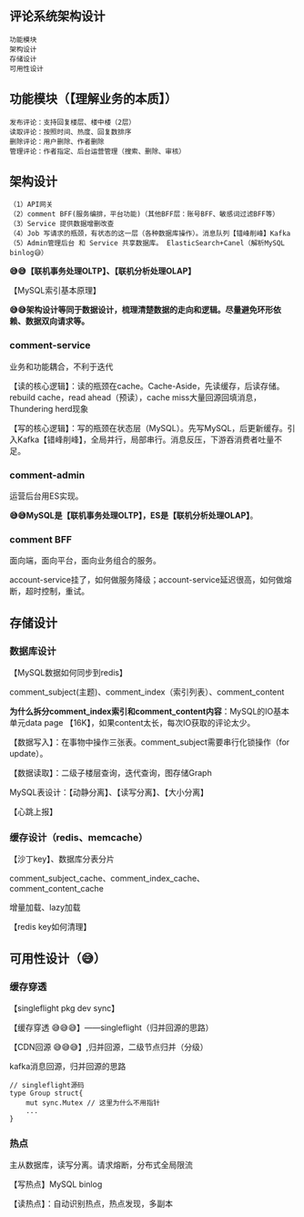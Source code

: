 ## 评论系统架构设计

    功能模块
    架构设计
    存储设计
    可用性设计

## 功能模块（【理解业务的本质】）

    发布评论：支持回复楼层、楼中楼（2层）
    读取评论：按照时间、热度、回复数排序
    删除评论：用户删除、作者删除
    管理评论：作者指定、后台运营管理（搜索、删除、审核）

## 架构设计

    （1）API网关
    （2）comment BFF(服务编排，平台功能)（其他BFF层：账号BFF、敏感词过滤BFF等）
    （3）Service 提供数据增删改查 
    （4）Job 写请求的瓶颈，有状态的这一层（各种数据库操作）。消息队列【错峰削峰】Kafka
    （5）Admin管理后台 和 Service 共享数据库。 ElasticSearch+Canel（解析MySQL binlog😅）

**😅😅【联机事务处理OLTP】、【联机分析处理OLAP】**

【MySQL索引基本原理】

**😅😅架构设计等同于数据设计，梳理清楚数据的走向和逻辑。尽量避免环形依赖、数据双向请求等。**

### comment-service

业务和功能耦合，不利于迭代

【读的核心逻辑】：读的瓶颈在cache。Cache-Aside，先读缓存，后读存储。rebuild cache，read ahead（预读），cache miss大量回源回填消息，Thundering herd现象

【写的核心逻辑】：写的瓶颈在状态层（MySQL）。先写MySQL，后更新缓存。引入Kafka【错峰削峰】，全局并行，局部串行。消息反压，下游吞消费者吐量不足。

### comment-admin

运营后台用ES实现。

**😅😅MySQL是【联机事务处理OLTP】，ES是【联机分析处理OLAP】**。

### comment BFF

面向端，面向平台，面向业务组合的服务。

account-service挂了，如何做服务降级；account-service延迟很高，如何做熔断，超时控制，重试。

## 存储设计

### 数据库设计

【MySQL数据如何同步到redis】

comment_subject(主题)、comment_index（索引列表）、comment_content

**为什么拆分comment_index索引和comment_content内容**：MySQL的IO基本单元data page 【16K】，如果content太长，每次IO获取的评论太少。

【数据写入】：在事物中操作三张表。comment_subject需要串行化锁操作（for update）。

【数据读取】：二级子楼层查询，迭代查询，图存储Graph

MySQL表设计：【动静分离】、【读写分离】、【大小分离】

【心跳上报】

### 缓存设计（redis、memcache）

【沙丁key】、数据库分表分片

comment_subject_cache、comment_index_cache、comment_content_cache

增量加载、lazy加载

【redis key如何清理】

## 可用性设计（😅）

### 缓存穿透

【singleflight pkg dev sync】

【缓存穿透 😅😅😅】——singleflight（归并回源的思路）

【CDN回源 😅😅😅】,归并回源，二级节点归并（分级）

kafka消息回源，归并回源的思路

```golang
// singleflight源码
type Group struct{
    mut sync.Mutex // 这里为什么不用指针
    ...
} 
```

### 热点

主从数据库，读写分离。请求熔断，分布式全局限流

【写热点】MySQL binlog

【读热点】：自动识别热点，热点发现，多副本





